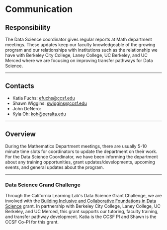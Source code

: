 # Communication

## Responsibility
The Data Science coordinator gives regular reports at Math department meetings. These updates keep our faculty knowledgeable of the growing program and our relationships with institutions such as the relationship we have with Berkeley City College, Laney College, UC Berkeley, and UC Merced where we are focusing on improving transfer pathways for Data Science.

---

## Contacts
- Katia Fuchs: efuchs@ccsf.edu
- Shawn Wiggins: swiggins@ccsf.edu
- John DeNero: 
- Kyla Oh: koh@peralta.edu
---

## Overview
During the Mathematics Department meetings, there are usually 5-10 minute time slots for coordinators to update the department on their work. For the Data Science Coordinator, we have been informing the department about any training opportunities, grant updates/developments, upcoming events, and general updates about the program. 

---

### Data Science Grand Challenge
Through the California Learning Lab's Data Science Grant Challenge, we are involved with the [Building Inclusive and Collaborative Foundations in Data Science](https://calearninglab.org/project/building-inclusive-and-collaborative-foundations-in-data-science/) grant. In partnership with Berkeley City College, Laney College, UC Berkeley, and UC Merced, this grant supports our tutoring, faculty training, and transfer pathway development. Katia is the CCSF PI and Shawn is the CCSF Co-PI for this grant.